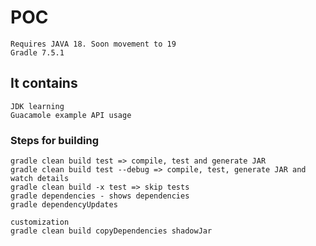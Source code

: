 # POC

```
Requires JAVA 18. Soon movement to 19
Gradle 7.5.1
```

## It contains

``` 
JDK learning
Guacamole example API usage
```

### Steps for building

```
gradle clean build test => compile, test and generate JAR
gradle clean build test --debug => compile, test, generate JAR and watch details
gradle clean build -x test => skip tests
gradle dependencies - shows dependencies
gradle dependencyUpdates

customization
gradle clean build copyDependencies shadowJar
```